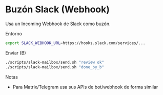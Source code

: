 Buzón Slack (Webhook)
=====================

Usa un Incoming Webhook de Slack como buzón.

Entorno
```bash
export SLACK_WEBHOOK_URL=https://hooks.slack.com/services/...
```

Enviar (B)
```bash
./scripts/slack-mailbox/send.sh "review ok"
./scripts/slack-mailbox/send.sh "done_by_b"
```

Notas
- Para Matrix/Telegram usa sus APIs de bot/webhook de forma similar

